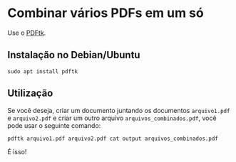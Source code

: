 # Combinar vários PDFs em um só

Use o [PDFtk](https://www.pdflabs.com/tools/pdftk-the-pdf-toolkit/).

## Instalação no Debian/Ubuntu

```
sudo apt install pdftk
```

## Utilização

Se você deseja, criar um documento juntando os documentos `arquivo1.pdf` e `arquivo2.pdf` e criar um outro arquivo `arquivos_combinados.pdf`, você pode usar o seguinte comando:

```
pdftk arquivo1.pdf arquivo2.pdf cat output arquivos_combinados.pdf
```

É isso!